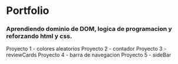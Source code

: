 # Portfolio 
### Aprendiendo dominio de DOM, logica de programacion y reforzando html y css.
Proyecto 1 - colores aleatorios
Proyecto 2 - contador
Proyecto 3 - reviewCards
Proyecto 4 - barra de navegacion
Proyecto 5 - sideBar